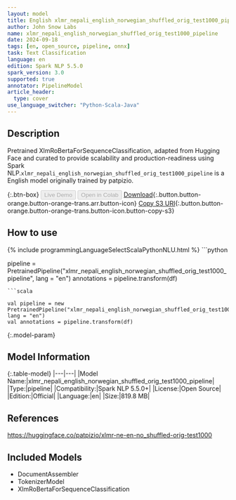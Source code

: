 ```yaml
---
layout: model
title: English xlmr_nepali_english_norwegian_shuffled_orig_test1000_pipeline pipeline XlmRoBertaForSequenceClassification from patpizio
author: John Snow Labs
name: xlmr_nepali_english_norwegian_shuffled_orig_test1000_pipeline
date: 2024-09-18
tags: [en, open_source, pipeline, onnx]
task: Text Classification
language: en
edition: Spark NLP 5.5.0
spark_version: 3.0
supported: true
annotator: PipelineModel
article_header:
  type: cover
use_language_switcher: "Python-Scala-Java"
---
```


## Description

Pretrained XlmRoBertaForSequenceClassification, adapted from Hugging Face and curated to provide scalability and production-readiness using Spark NLP.`xlmr_nepali_english_norwegian_shuffled_orig_test1000_pipeline` is a English model originally trained by patpizio.

{:.btn-box}
<button class="button button-orange" disabled>Live Demo</button>
<button class="button button-orange" disabled>Open in Colab</button>
[Download](https://s3.amazonaws.com/auxdata.johnsnowlabs.com/public/models/xlmr_nepali_english_norwegian_shuffled_orig_test1000_pipeline_en_5.5.0_3.0_1726660152663.zip){:.button.button-orange.button-orange-trans.arr.button-icon}
[Copy S3 URI](s3://auxdata.johnsnowlabs.com/public/models/xlmr_nepali_english_norwegian_shuffled_orig_test1000_pipeline_en_5.5.0_3.0_1726660152663.zip){:.button.button-orange.button-orange-trans.button-icon.button-copy-s3}

## How to use



<div class="tabs-box" markdown="1">
{% include programmingLanguageSelectScalaPythonNLU.html %}
```python

pipeline = PretrainedPipeline("xlmr_nepali_english_norwegian_shuffled_orig_test1000_pipeline", lang = "en")
annotations =  pipeline.transform(df)   

```
```scala

val pipeline = new PretrainedPipeline("xlmr_nepali_english_norwegian_shuffled_orig_test1000_pipeline", lang = "en")
val annotations = pipeline.transform(df)

```
</div>

{:.model-param}
## Model Information

{:.table-model}
|---|---|
|Model Name:|xlmr_nepali_english_norwegian_shuffled_orig_test1000_pipeline|
|Type:|pipeline|
|Compatibility:|Spark NLP 5.5.0+|
|License:|Open Source|
|Edition:|Official|
|Language:|en|
|Size:|819.8 MB|

## References

https://huggingface.co/patpizio/xlmr-ne-en-no_shuffled-orig-test1000

## Included Models

- DocumentAssembler
- TokenizerModel
- XlmRoBertaForSequenceClassification